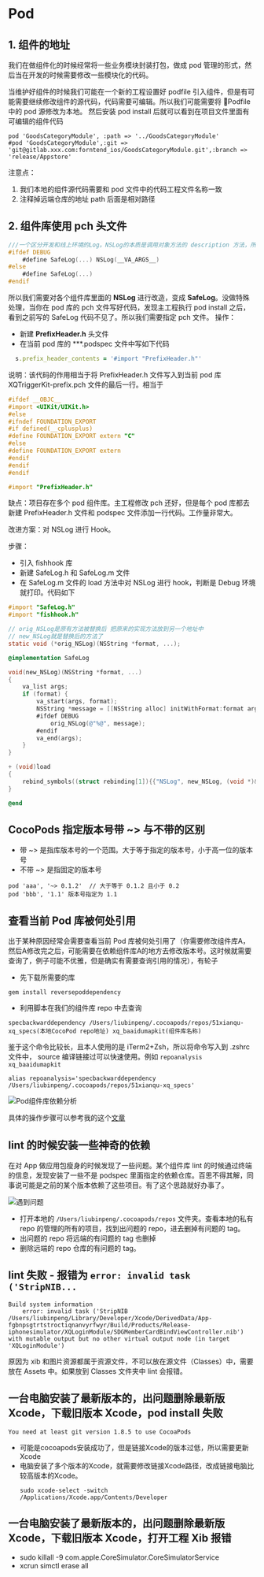 # Pod

## 1. 组件的地址

我们在做组件化的时候经常将一些业务模块封装打包，做成 pod 管理的形式，然后当在开发的时候需要修改一些模块化的代码。

当维护好组件的时候我们可能在一个新的工程设置好 podfile 引入组件，但是有可能需要继续修改组件的源代码，代码需要可编辑。所以我们可能需要将 Podfile 中的 pod 源修改为本地。
然后安装 pod install 后就可以看到在项目文件里面有可编辑的组件代码

```
pod 'GoodsCategoryModule', :path => '../GoodsCategoryModule'
#pod 'GoodsCategoryModule',:git => 'git@gitlab.xxx.com:forntend_ios/GoodsCategoryModule.git',:branch => 'release/Appstore'
```

注意点：
1. 我们本地的组件源代码需要和 pod 文件中的代码工程文件名称一致
2. 注释掉远端仓库的地址
path 后面是相对路径

## 2. 组件库使用 pch 头文件

```Objective-c
///一个区分开发和线上环境的Log。NSLog的本质是调用对象方法的 description 方法，所以线上代码使用NSLog会造成性能和安全问题
#ifdef DEBUG
    #define SafeLog(...) NSLog(__VA_ARGS__)
#else
    #define SafeLog(...)
#endif
```

所以我们需要对各个组件库里面的 **NSLog** 进行改造，变成 **SafeLog**。没做特殊处理，当你在 pod 库的 pch 文件写好代码，发现主工程执行 pod install 之后，看到之前写的 SafeLog 代码不见了。所以我们需要指定 pch 文件。
操作：
- 新建 **PrefixHeader.h** 头文件
- 在当前 pod 库的 ***.podspec 文件中写如下代码 
```Ruby
  s.prefix_header_contents = '#import "PrefixHeader.h"'
```
说明：该代码的作用相当于将 PrefixHeader.h 文件写入到当前 pod 库 XQTriggerKit-prefix.pch 文件的最后一行。相当于
```Objective-c
#ifdef __OBJC__
#import <UIKit/UIKit.h>
#else
#ifndef FOUNDATION_EXPORT
#if defined(__cplusplus)
#define FOUNDATION_EXPORT extern "C"
#else
#define FOUNDATION_EXPORT extern
#endif
#endif
#endif

#import "PrefixHeader.h"
```

缺点：项目存在多个 pod 组件库。主工程修改 pch 还好，但是每个 pod 库都去新建 PrefixHeader.h 文件和 podspec 文件添加一行代码。工作量非常大。

改进方案：对 NSLog 进行 Hook。

步骤：
- 引入 fishhook 库
- 新建 SafeLog.h 和 SafeLog.m 文件
- 在 SafeLog.m 文件的 load 方法中对 NSLog 进行 hook，判断是 Debug 环境就打印。代码如下

```Objective-c
#import "SafeLog.h"
#import "fishhook.h"

// orig_NSLog是原有方法被替换后 把原来的实现方法放到另一个地址中
// new_NSLog就是替换后的方法了
static void (*orig_NSLog)(NSString *format, ...);

@implementation SafeLog

void(new_NSLog)(NSString *format, ...)
{
    va_list args;
    if (format) {
        va_start(args, format);
        NSString *message = [[NSString alloc] initWithFormat:format arguments:args];
        #ifdef DEBUG
            orig_NSLog(@"%@", message);
        #endif
        va_end(args);
    }
}

+ (void)load
{
    rebind_symbols((struct rebinding[1]){{"NSLog", new_NSLog, (void *)&orig_NSLog}}, 1);
}

@end
```

## CocoPods 指定版本号带 ~> 与不带的区别

- 带 ~> 是指库版本号的一个范围。大于等于指定的版本号，小于高一位的版本号
- 不带 ~> 是指固定的版本号

```
pod 'aaa', '~> 0.1.2'  // 大于等于 0.1.2 且小于 0.2
pod 'bbb', '1.1' 版本号指定为 1.1

```

## 查看当前 Pod 库被何处引用

出于某种原因经常会需要查看当前 Pod 库被何处引用了（你需要修改组件库A，然后A修改完之后，可能需要在依赖组件库A的地方去修改版本号。这时候就需要查询了，例子可能不优雅，但是确实有需要查询引用的情况），有轮子

- 先下载所需要的库
```Shell
gem install reversepoddependency
```
- 利用脚本在我们的组件库 repo 中去查询
```
specbackwarddependency /Users/liubinpeng/.cocoapods/repos/51xianqu-xq_specs(本地CocoPod repo地址) xq_baaidumapkit(组件库名称)
```

鉴于这个命令比较长，且本人使用的是 iTerm2+Zsh，所以将命令写入到 .zshrc 文件中， source 编译链接过可以快速使用。例如 `repoanalysis xq_baaidumapkit`
```Shell
alias repoanalysis='specbackwarddependency /Users/liubinpeng/.cocoapods/repos/51xianqu-xq_specs' 
```

![Pod组件库依赖分析](https://raw.githubusercontent.com/FantasticLBP/knowledge-kit/master/assets/2019-05-09-PodComponentAnalysis.png)

具体的操作步骤可以参考我的这个[文章](https://github.com/FantasticLBP/knowledge-kit/blob/master/第六部分%20开发杂谈/6.11.md)


## lint 的时候安装一些神奇的依赖


在对 App 做应用包瘦身的时候发现了一些问题。某个组件库 lint 的时候通过终端的信息，发现安装了一些不是 podspec 里面指定的依赖仓库。百思不得其解，同事说可能是之前的某个版本依赖了这些项目。有了这个思路就好办事了。

![遇到问题](https://raw.githubusercontent.com/FantasticLBP/knowledge-kit/master/assets/2019-05-13-Cocopod-Lint-Cache.png)

- 打开本地的 `/Users/liubinpeng/.cocoapods/repos` 文件夹。查看本地的私有 repo 的管理的所有的项目，找到出问题的 repo，进去删掉有问题的 tag。
- 出问题的 repo 将远端的有问题的 tag 也删掉
- 删除远端的 repo 仓库的有问题的 tag。

## lint 失败 - 报错为 `error: invalid task ('StripNIB...`
```Shell
Build system information
    error: invalid task ('StripNIB /Users/liubinpeng/Library/Developer/Xcode/DerivedData/App-fgbnpsgtrtstroctiqnanvyrfwyr/Build/Products/Release-iphonesimulator/XQLoginModule/SDGMemberCardBindViewController.nib') with mutable output but no other virtual output node (in target 'XQLoginModule')
```
原因为 xib 和图片资源都属于资源文件，不可以放在源文件（Classes）中，需要放在 Assets 中。如果放到 Classes 文件夹中 lint 会报错。

## 一台电脑安装了最新版本的，出问题删除最新版 Xcode，下载旧版本 Xcode，pod install 失败

```Shell
You need at least git version 1.8.5 to use CocoaPods
```
- 可能是cocoapods安装成功了，但是链接Xcode的版本过低，所以需要更新Xcode
- 电脑安装了多个版本的Xcode，就需要修改链接Xcode路径，改成链接电脑比较高版本的Xcode。
   ```Shell
   sudo xcode-select -switch /Applications/Xcode.app/Contents/Developer
   ```
## 一台电脑安装了最新版本的，出问题删除最新版 Xcode，下载旧版本 Xcode，打开工程 Xib 报错

- sudo killall -9 com.apple.CoreSimulator.CoreSimulatorService
- xcrun simctl erase all
